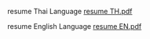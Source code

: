 resume Thai Language [resume TH.pdf](https://github.com/user-attachments/files/19891244/resume.TH.pdf)


resume English Language [resume EN.pdf](https://github.com/user-attachments/files/19891248/resume.EN.pdf)


